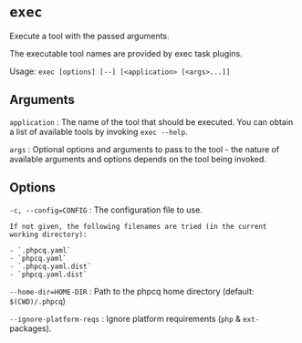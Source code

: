 # `exec`

Execute a tool with the passed arguments.

The executable tool names are provided by exec task plugins.

Usage: `exec [options] [--] [<application> [<args>...]]`

## Arguments

`application`
:   The name of the tool that should be executed. You can obtain a list of available tools by invoking `exec --help`.

`args`
:   Optional options and arguments to pass to the tool - the nature of available arguments and options depends on the
    tool being invoked.

## Options

`-c, --config=CONFIG`
:   The configuration file to use.

    If not given, the following filenames are tried (in the current working directory):

    - `.phpcq.yaml`
    - `phpcq.yaml`
    - `.phpcq.yaml.dist`
    - `phpcq.yaml.dist`

`--home-dir=HOME-DIR`
:   Path to the phpcq home directory (default: `$(CWD)/.phpcq`)

`--ignore-platform-reqs`
:   Ignore platform requirements (`php` & `ext-` packages).

